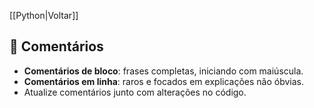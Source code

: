 [[Python|Voltar]]

## 📌 Comentários

- **Comentários de bloco**: frases completas, iniciando com maiúscula.
- **Comentários em linha**: raros e focados em explicações não óbvias.    
- Atualize comentários junto com alterações no código.